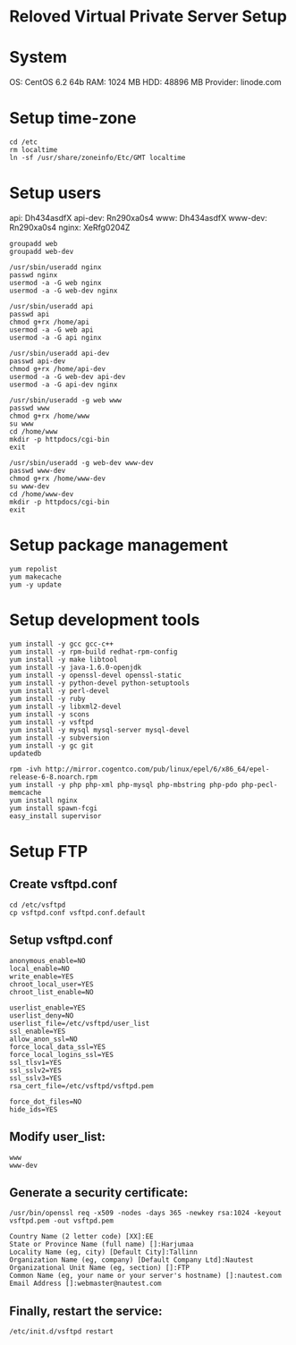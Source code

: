 Reloved Virtual Private Server Setup
=======

# System

OS: CentOS 6.2 64b
RAM: 1024 MB
HDD: 48896 MB
Provider: linode.com

# Setup time-zone

    cd /etc
    rm localtime
    ln -sf /usr/share/zoneinfo/Etc/GMT localtime

# Setup users

api: Dh434asdfX
api-dev: Rn290xa0s4
www: Dh434asdfX
www-dev: Rn290xa0s4
nginx: XeRfg0204Z

    groupadd web
    groupadd web-dev
    
    /usr/sbin/useradd nginx
    passwd nginx
    usermod -a -G web nginx
    usermod -a -G web-dev nginx
    
    /usr/sbin/useradd api
    passwd api
    chmod g+rx /home/api
    usermod -a -G web api
    usermod -a -G api nginx
    
    /usr/sbin/useradd api-dev
    passwd api-dev
    chmod g+rx /home/api-dev
    usermod -a -G web-dev api-dev
    usermod -a -G api-dev nginx
    
    /usr/sbin/useradd -g web www
    passwd www
    chmod g+rx /home/www
    su www
    cd /home/www
    mkdir -p httpdocs/cgi-bin
    exit
    
    /usr/sbin/useradd -g web-dev www-dev
    passwd www-dev
    chmod g+rx /home/www-dev
    su www-dev
    cd /home/www-dev
    mkdir -p httpdocs/cgi-bin
    exit

# Setup package management

    yum repolist
    yum makecache
    yum -y update
    
# Setup development tools

    yum install -y gcc gcc-c++
    yum install -y rpm-build redhat-rpm-config
    yum install -y make libtool
    yum install -y java-1.6.0-openjdk
    yum install -y openssl-devel openssl-static
    yum install -y python-devel python-setuptools
    yum install -y perl-devel
    yum install -y ruby
    yum install -y libxml2-devel
    yum install -y scons
    yum install -y vsftpd
    yum install -y mysql mysql-server mysql-devel
    yum install -y subversion
    yum install -y gc git
    updatedb
    
    rpm -ivh http://mirror.cogentco.com/pub/linux/epel/6/x86_64/epel-release-6-8.noarch.rpm
    yum install -y php php-xml php-mysql php-mbstring php-pdo php-pecl-memcache
    yum install nginx
    yum install spawn-fcgi
    easy_install supervisor

# Setup FTP

## Create vsftpd.conf

    cd /etc/vsftpd
    cp vsftpd.conf vsftpd.conf.default

## Setup vsftpd.conf

    anonymous_enable=NO
    local_enable=NO
    write_enable=YES
    chroot_local_user=YES
    chroot_list_enable=NO
    
    userlist_enable=YES
    userlist_deny=NO
    userlist_file=/etc/vsftpd/user_list
    ssl_enable=YES
    allow_anon_ssl=NO
    force_local_data_ssl=YES
    force_local_logins_ssl=YES
    ssl_tlsv1=YES
    ssl_sslv2=YES
    ssl_sslv3=YES
    rsa_cert_file=/etc/vsftpd/vsftpd.pem
    
    force_dot_files=NO
    hide_ids=YES

## Modify user_list:

    www
    www-dev

## Generate a security certificate:

    /usr/bin/openssl req -x509 -nodes -days 365 -newkey rsa:1024 -keyout vsftpd.pem -out vsftpd.pem
    
    Country Name (2 letter code) [XX]:EE
    State or Province Name (full name) []:Harjumaa
    Locality Name (eg, city) [Default City]:Tallinn
    Organization Name (eg, company) [Default Company Ltd]:Nautest
    Organizational Unit Name (eg, section) []:FTP
    Common Name (eg, your name or your server's hostname) []:nautest.com
    Email Address []:webmaster@nautest.com

## Finally, restart the service:

    /etc/init.d/vsftpd restart
